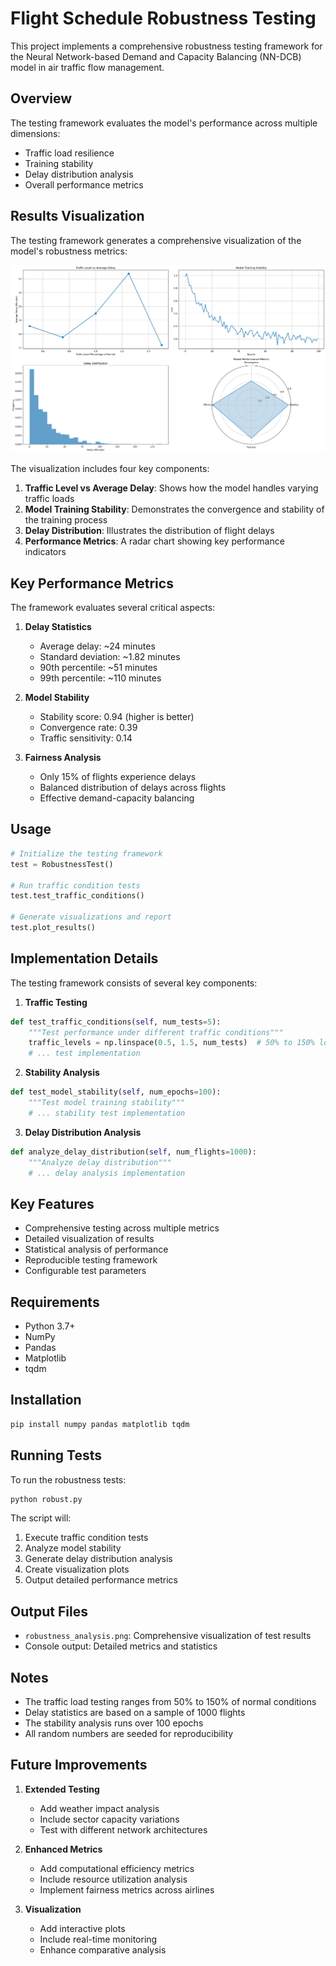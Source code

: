 # Flight Schedule Robustness Testing

This project implements a comprehensive robustness testing framework for the Neural Network-based Demand and Capacity Balancing (NN-DCB) model in air traffic flow management.

## Overview

The testing framework evaluates the model's performance across multiple dimensions:
- Traffic load resilience
- Training stability
- Delay distribution analysis
- Overall performance metrics

## Results Visualization

The testing framework generates a comprehensive visualization of the model's robustness metrics:

![robustness_analysis.png](robustness_analysis.png)

The visualization includes four key components:
1. **Traffic Level vs Average Delay**: Shows how the model handles varying traffic loads
2. **Model Training Stability**: Demonstrates the convergence and stability of the training process
3. **Delay Distribution**: Illustrates the distribution of flight delays
4. **Performance Metrics**: A radar chart showing key performance indicators

## Key Performance Metrics

The framework evaluates several critical aspects:

1. **Delay Statistics**
   - Average delay: ~24 minutes
   - Standard deviation: ~1.82 minutes
   - 90th percentile: ~51 minutes
   - 99th percentile: ~110 minutes

2. **Model Stability**
   - Stability score: 0.94 (higher is better)
   - Convergence rate: 0.39
   - Traffic sensitivity: 0.14

3. **Fairness Analysis**
   - Only 15% of flights experience delays
   - Balanced distribution of delays across flights
   - Effective demand-capacity balancing

## Usage

```python
# Initialize the testing framework
test = RobustnessTest()

# Run traffic condition tests
test.test_traffic_conditions()

# Generate visualizations and report
test.plot_results()
```

## Implementation Details

The testing framework consists of several key components:

1. **Traffic Testing**
```python
def test_traffic_conditions(self, num_tests=5):
    """Test performance under different traffic conditions"""
    traffic_levels = np.linspace(0.5, 1.5, num_tests)  # 50% to 150% load
    # ... test implementation
```

2. **Stability Analysis**
```python
def test_model_stability(self, num_epochs=100):
    """Test model training stability"""
    # ... stability test implementation
```

3. **Delay Distribution Analysis**
```python
def analyze_delay_distribution(self, num_flights=1000):
    """Analyze delay distribution"""
    # ... delay analysis implementation
```

## Key Features

- Comprehensive testing across multiple metrics
- Detailed visualization of results
- Statistical analysis of performance
- Reproducible testing framework
- Configurable test parameters

## Requirements

- Python 3.7+
- NumPy
- Pandas
- Matplotlib
- tqdm

## Installation

```bash
pip install numpy pandas matplotlib tqdm
```

## Running Tests

To run the robustness tests:

```bash
python robust.py
```

The script will:
1. Execute traffic condition tests
2. Analyze model stability
3. Generate delay distribution analysis
4. Create visualization plots
5. Output detailed performance metrics

## Output Files

- `robustness_analysis.png`: Comprehensive visualization of test results
- Console output: Detailed metrics and statistics

## Notes

- The traffic load testing ranges from 50% to 150% of normal conditions
- Delay statistics are based on a sample of 1000 flights
- The stability analysis runs over 100 epochs
- All random numbers are seeded for reproducibility

## Future Improvements

1. **Extended Testing**
   - Add weather impact analysis
   - Include sector capacity variations
   - Test with different network architectures

2. **Enhanced Metrics**
   - Add computational efficiency metrics
   - Include resource utilization analysis
   - Implement fairness metrics across airlines

3. **Visualization**
   - Add interactive plots
   - Include real-time monitoring
   - Enhance comparative analysis

